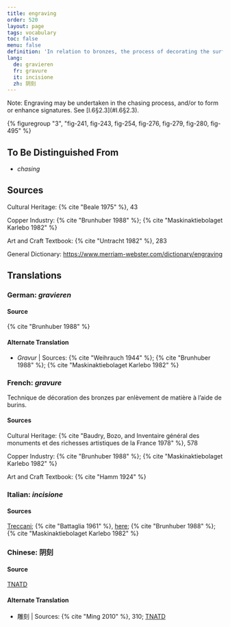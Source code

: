 ```yaml
---
title: engraving
order: 520
layout: page
tags: vocabulary
toc: false
menu: false
definition: 'In relation to bronzes, the process of decorating the surface by removing material with a chisel, burin, or graver that creates a V-shaped groove.'
lang:
  de: gravieren
  fr: gravure
  it: incisione
  zh: 阴刻
---
```


<div class="backmatter">
Note: Engraving may be undertaken in the chasing process, and/or to form or enhance signatures. See [I.6§2.3](#I.6§2.3).
</div>

{% figuregroup "3", "fig-241, fig-243, fig-254, fig-276, fig-279, fig-280, fig-495" %}

## To Be Distinguished From

- *chasing*

## Sources

Cultural Heritage: {% cite "Beale 1975" %}, 43

Copper Industry: {% cite "Brunhuber 1988" %}; {% cite "Maskinaktiebolaget Karlebo 1982" %}

Art and Craft Textbook: {% cite "Untracht 1982" %}, 283

General Dictionary: <https://www.merriam-webster.com/dictionary/engraving>

## Translations

<div class="accordion">

### **German**: *gravieren*

#### Source

{% cite "Brunhuber 1988" %}

#### Alternate Translation

- *Gravur* | Sources: {% cite "Weihrauch 1944" %}; {% cite "Brunhuber 1988" %}; {% cite "Maskinaktiebolaget Karlebo 1982" %}

### **French**: *gravure*

Technique de décoration des bronzes par enlèvement de matière à l’aide de burins.

#### Sources

Cultural Heritage: {% cite "Baudry, Bozo, and Inventaire général des monuments et des richesses artistiques de la France 1978" %}, 578

Copper Industry: {% cite "Brunhuber 1988" %}; {% cite "Maskinaktiebolaget Karlebo 1982" %}

Art and Craft Textbook: {% cite "Hamm 1924" %}

### **Italian**: *incisione*

#### Sources

[Treccani](http://www.treccani.it/vocabolario/incisione/); {% cite "Battaglia 1961" %}, [here](http://www.gdli.it/pdf_viewer/Scripts/pdf.js/web/viewer.asp?file=/PDF/GDLI07/GDLI_07_ocr_693.pdf&parola=incisione); {% cite "Brunhuber 1988" %}; {% cite "Maskinaktiebolaget Karlebo 1982" %}

### **Chinese**: 阴刻

#### Source

[TNATD](https://terms.naer.edu.tw/detail/3608499/?index=3)

#### Alternate Translation

- 雕刻 | Sources: {% cite "Ming 2010" %}, 310; [TNATD](https://terms.naer.edu.tw/detail/14191105/?index=9)

</div>

